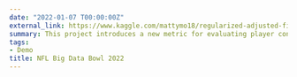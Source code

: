 ```yaml
---
date: "2022-01-07 T00:00:00Z"
external_link: https://www.kaggle.com/mattymo18/regularized-adjusted-field-position-contribution
summary: This project introduces a new metric for evaluating player contribution during a punt return called Regularized Adjusted Field Position Contribution. We follow a similar methodology as in the creation of Basketball's metric Adjusted Plus-Minus. This notebook was submitted to the 2022 NFL Big Data Bowl. 
tags:
- Demo
title: NFL Big Data Bowl 2022
---
```

